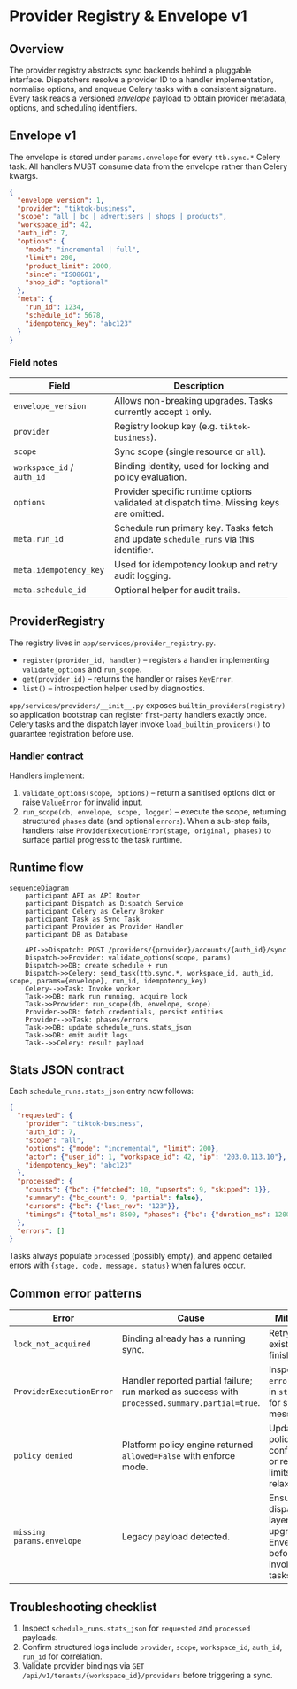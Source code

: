 # Provider Registry & Envelope v1

## Overview
The provider registry abstracts sync backends behind a pluggable interface. Dispatchers resolve a provider ID to a handler implementation, normalise options, and enqueue Celery tasks with a consistent signature. Every task reads a versioned *envelope* payload to obtain provider metadata, options, and scheduling identifiers.

## Envelope v1
The envelope is stored under `params.envelope` for every `ttb.sync.*` Celery task. All handlers MUST consume data from the envelope rather than Celery kwargs.

```json
{
  "envelope_version": 1,
  "provider": "tiktok-business",
  "scope": "all | bc | advertisers | shops | products",
  "workspace_id": 42,
  "auth_id": 7,
  "options": {
    "mode": "incremental | full",
    "limit": 200,
    "product_limit": 2000,
    "since": "ISO8601",
    "shop_id": "optional"
  },
  "meta": {
    "run_id": 1234,
    "schedule_id": 5678,
    "idempotency_key": "abc123"
  }
}
```

### Field notes
| Field | Description |
|-------|-------------|
| `envelope_version` | Allows non-breaking upgrades. Tasks currently accept `1` only. |
| `provider` | Registry lookup key (e.g. `tiktok-business`). |
| `scope` | Sync scope (single resource or `all`). |
| `workspace_id` / `auth_id` | Binding identity, used for locking and policy evaluation. |
| `options` | Provider specific runtime options validated at dispatch time. Missing keys are omitted. |
| `meta.run_id` | Schedule run primary key. Tasks fetch and update `schedule_runs` via this identifier. |
| `meta.idempotency_key` | Used for idempotency lookup and retry audit logging. |
| `meta.schedule_id` | Optional helper for audit trails. |

## ProviderRegistry
The registry lives in `app/services/provider_registry.py`.

* `register(provider_id, handler)` – registers a handler implementing `validate_options` and `run_scope`.
* `get(provider_id)` – returns the handler or raises `KeyError`.
* `list()` – introspection helper used by diagnostics.

`app/services/providers/__init__.py` exposes `builtin_providers(registry)` so application bootstrap can register first-party handlers exactly once. Celery tasks and the dispatch layer invoke `load_builtin_providers()` to guarantee registration before use.

### Handler contract
Handlers implement:

1. `validate_options(scope, options)` – return a sanitised options dict or raise `ValueError` for invalid input.
2. `run_scope(db, envelope, scope, logger)` – execute the scope, returning structured `phases` data (and optional `errors`). When a sub-step fails, handlers raise `ProviderExecutionError(stage, original, phases)` to surface partial progress to the task runtime.

## Runtime flow
```mermaid
sequenceDiagram
    participant API as API Router
    participant Dispatch as Dispatch Service
    participant Celery as Celery Broker
    participant Task as Sync Task
    participant Provider as Provider Handler
    participant DB as Database

    API->>Dispatch: POST /providers/{provider}/accounts/{auth_id}/sync
    Dispatch->>Provider: validate_options(scope, params)
    Dispatch->>DB: create schedule + run
    Dispatch->>Celery: send_task(ttb.sync.*, workspace_id, auth_id, scope, params={envelope}, run_id, idempotency_key)
    Celery-->>Task: Invoke worker
    Task->>DB: mark run running, acquire lock
    Task->>Provider: run_scope(db, envelope, scope)
    Provider->>DB: fetch credentials, persist entities
    Provider-->>Task: phases/errors
    Task->>DB: update schedule_runs.stats_json
    Task->>DB: emit audit logs
    Task-->>Celery: result payload
```

## Stats JSON contract
Each `schedule_runs.stats_json` entry now follows:

```json
{
  "requested": {
    "provider": "tiktok-business",
    "auth_id": 7,
    "scope": "all",
    "options": {"mode": "incremental", "limit": 200},
    "actor": {"user_id": 1, "workspace_id": 42, "ip": "203.0.113.10"},
    "idempotency_key": "abc123"
  },
  "processed": {
    "counts": {"bc": {"fetched": 10, "upserts": 9, "skipped": 1}},
    "summary": {"bc_count": 9, "partial": false},
    "cursors": {"bc": {"last_rev": "123"}},
    "timings": {"total_ms": 8500, "phases": {"bc": {"duration_ms": 1200}}}
  },
  "errors": []
}
```

Tasks always populate `processed` (possibly empty), and append detailed errors with `{stage, code, message, status}` when failures occur.

## Common error patterns
| Error | Cause | Mitigation |
|-------|-------|------------|
| `lock_not_acquired` | Binding already has a running sync. | Retry after existing job finishes. |
| `ProviderExecutionError` | Handler reported partial failure; run marked as success with `processed.summary.partial=true`. | Inspect `errors` array in `stats_json` for stage + message. |
| `policy denied` | Platform policy engine returned `allowed=False` with enforce mode. | Update policy configuration or retry once limits are relaxed. |
| `missing params.envelope` | Legacy payload detected. | Ensure dispatch layer upgraded to Envelope v1 before invoking tasks. |

## Troubleshooting checklist
1. Inspect `schedule_runs.stats_json` for `requested` and `processed` payloads.
2. Confirm structured logs include `provider`, `scope`, `workspace_id`, `auth_id`, `run_id` for correlation.
3. Validate provider bindings via `GET /api/v1/tenants/{workspace_id}/providers` before triggering a sync.
